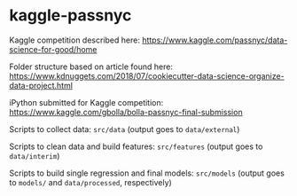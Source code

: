 # kaggle-passnyc
Kaggle competition described here: https://www.kaggle.com/passnyc/data-science-for-good/home

Folder structure based on article found here: https://www.kdnuggets.com/2018/07/cookiecutter-data-science-organize-data-project.html

iPython submitted for Kaggle competition: https://www.kaggle.com/gbolla/bolla-passnyc-final-submission

Scripts to collect data: `src/data` (output goes to `data/external`)

Scripts to clean data and build features: `src/features` (output goes to `data/interim`)

Scripts to build single regression and final models: `src/models` (output goes to `models/` and `data/processed`, respectively)
